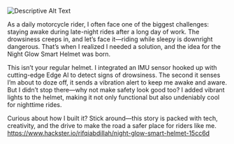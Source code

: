![Descriptive Alt Text](https://hackster.imgix.net/uploads/attachments/1805709/image_wTiS8RZuPU.png?auto=compress%2Cformat&w=740&h=555&fit=max)

As a daily motorcycle rider, I often face one of the biggest challenges: staying awake during late-night rides after a long day of work. The drowsiness creeps in, and let’s face it—riding while sleepy is downright dangerous. That’s when I realized I needed a solution, and the idea for the Night Glow Smart Helmet was born.

This isn’t your regular helmet. I integrated an IMU sensor hooked up with cutting-edge Edge AI to detect signs of drowsiness. The second it senses I’m about to doze off, it sends a vibration alert to keep me awake and aware. But I didn’t stop there—why not make safety look good too? I added vibrant lights to the helmet, making it not only functional but also undeniably cool for nighttime rides.

Curious about how I built it? Stick around—this story is packed with tech, creativity, and the drive to make the road a safer place for riders like me.
https://www.hackster.io/rifqiabdillah/night-glow-smart-helmet-15cc6d
